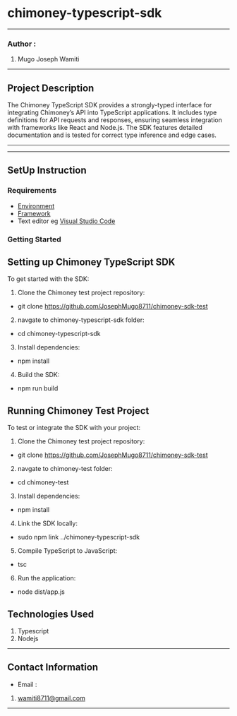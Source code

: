 #  chimoney-typescript-sdk
*****
### Author :
1. Mugo Joseph Wamiti 
****
## Project Description
The Chimoney TypeScript SDK provides a strongly-typed interface for integrating Chimoney’s API into TypeScript applications. It includes type definitions for API requests and responses, ensuring seamless integration with frameworks like React and Node.js. The SDK features detailed documentation and is tested for correct type inference and edge cases.

******
*****
## SetUp Instruction
### Requirements
* [Environment](https://nodejs.org/en)
* [Framework](https://expressjs.com/)
* Text editor eg [Visual Studio Code](https://code.visualstudio.com/download)


### Getting Started
##  Setting up Chimoney TypeScript SDK
To get started with the SDK:

1. Clone the Chimoney test project repository:

- git clone https://github.com/JosephMugo8711/chimoney-sdk-test

2. navgate to  chimoney-typescript-sdk folder:

- cd  chimoney-typescript-sdk

3. Install dependencies:

- npm install

4. Build the SDK:

- npm run build




##  Running Chimoney Test Project
To test or integrate the SDK with your project:

1. Clone the Chimoney test project repository:

- git clone https://github.com/JosephMugo8711/chimoney-sdk-test

2. navgate to chimoney-test folder:

- cd chimoney-test

3. Install dependencies:

- npm install

4. Link the SDK locally:

- sudo npm link ../chimoney-typescript-sdk

5. Compile TypeScript to JavaScript:

- tsc

6. Run the application:

-  node dist/app.js





## Technologies Used

1. Typescript
2. Nodejs

*****
## Contact Information
* Email : 
1. wamiti8711@gmail.com
*****

